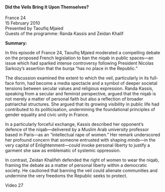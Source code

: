 <h4>Did the Veils Bring It Upon Themselves?</h4>

France 24  
15 February 2010  
Presented by Taoufiq Mjaied  
Guests of the programme: Randa Kassis and Zeidan Khalif  

<b>Summary:</b>

In this episode of France 24, Taoufiq Mjaied moderated a compelling debate on the proposed French legislation to ban the niqab in public spaces—an issue which had sparked intense controversy following President Nicolas Sarkozy’s assertion that the burqa “has no place in the Republic.”

The discussion examined the extent to which the veil, particularly in its full-face form, had become a media spectacle and a symbol of deeper societal tensions between secular values and religious expression. Randa Kassis, speaking from a secular and feminist perspective, argued that the niqab is not merely a matter of personal faith but also a reflection of broader patriarchal structures. She argued that its growing visibility in public life had contributed to its politicisation, undermining the foundational principles of gender equality and civic unity in France.

In a particularly forceful exchange, Kassis described her opponent’s defence of the niqab—delivered by a Muslim Arab university professor based in Paris—as an “intellectual rape of women.” Her remark underscored her profound concern that someone entrusted with shaping minds—in the very capital of Enlightenment—could invoke personal liberty to justify a garment she saw as emblematic of systemic oppression.

In contrast, Zeidan Khalifeh defended the right of women to wear the niqab, framing the debate as a matter of personal liberty within a democratic society. He cautioned that banning the veil could alienate communities and undermine the very freedoms the Republic seeks to protect.


Video 27

